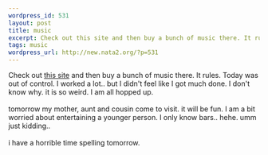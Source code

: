 ```yaml
--- 
wordpress_id: 531
layout: post
title: music
excerpt: Check out this site and then buy a bunch of music there. It rules. Today was out of control. I worked a lot.. but I didn't feel like I got much done. I don't know why. it is so weird. I am all hopped up. tomorrow my mother, aunt and cousin come to visit. it will be fun. I am a bit worried about entertaining a younger person. I only know bars.. ...
tags: music
wordpress_url: http://new.nata2.org/?p=531
---
```

Check out <a href="http://revdistribution.com">this site</a> and then buy a bunch of music there. It rules. Today was out of control. I worked a lot.. but I didn't feel like I got much done. I don't know why. it is so weird. I am all hopped up. <br/><br/>tomorrow my mother, aunt and cousin come to visit. it will be fun. I am a bit worried about entertaining a younger person. I only know bars.. hehe. umm just kidding.. <br/><br/>i have a horrible time spelling tomorrow. 
